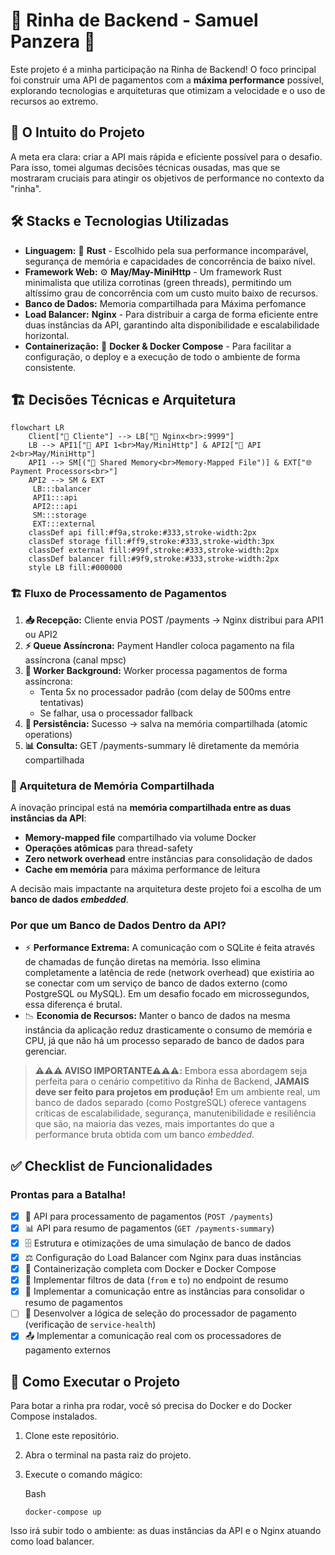 # 🦀 Rinha de Backend - Samuel Panzera 🦀

Este projeto é a minha participação na Rinha de Backend! O foco principal foi construir uma API de pagamentos com a **máxima performance** possível, explorando tecnologias e arquiteturas que otimizam a velocidade e o uso de recursos ao extremo.

## 🎯 O Intuito do Projeto

A meta era clara: criar a API mais rápida e eficiente possível para o desafio. Para isso, tomei algumas decisões técnicas ousadas, mas que se mostraram cruciais para atingir os objetivos de performance no contexto da "rinha".

## 🛠️ Stacks e Tecnologias Utilizadas

- **Linguagem:** 🦀 **Rust** - Escolhido pela sua performance incomparável, segurança de memória e capacidades de concorrência de baixo nível.
- **Framework Web:** ⚙️ **May/May-MiniHttp** - Um framework Rust minimalista que utiliza corrotinas (green threads), permitindo um altíssimo grau de concorrência com um custo muito baixo de recursos.
- **Banco de Dados:** Memoria compartilhada para Máxima perfomance
- **Load Balancer:** **Nginx** - Para distribuir a carga de forma eficiente entre duas instâncias da API, garantindo alta disponibilidade e escalabilidade horizontal.
- **Containerização:** 🐳 **Docker & Docker Compose** - Para facilitar a configuração, o deploy e a execução de todo o ambiente de forma consistente.

## 🏗️ Decisões Técnicas e Arquitetura

```mermaid
flowchart LR
    Client["👤 Cliente"] --> LB["🔄 Nginx<br>:9999"]
    LB --> API1["🦀 API 1<br>May/MiniHttp"] & API2["🦀 API 2<br>May/MiniHttp"]
    API1 --> SM[("🧠 Shared Memory<br>Memory-Mapped File")] & EXT["🌐 Payment Processors<br>"]
    API2 --> SM & EXT
     LB:::balancer
     API1:::api
     API2:::api
     SM:::storage
     EXT:::external
    classDef api fill:#f9a,stroke:#333,stroke-width:2px
    classDef storage fill:#ff9,stroke:#333,stroke-width:3px
    classDef external fill:#99f,stroke:#333,stroke-width:2px
    classDef balancer fill:#9f9,stroke:#333,stroke-width:2px
    style LB fill:#000000
```

### 🏗️ Fluxo de Processamento de Pagamentos

1. **📥 Recepção:** Cliente envia POST /payments → Nginx distribui para API1 ou API2
2. **⚡ Queue Assíncrona:** Payment Handler coloca pagamento na fila assíncrona (canal mpsc)
3. **🔄 Worker Background:** Worker processa pagamentos de forma assíncrona:
   - Tenta 5x no processador padrão (com delay de 500ms entre tentativas)
   - Se falhar, usa o processador fallback
4. **💾 Persistência:** Sucesso → salva na memória compartilhada (atomic operations)
5. **📊 Consulta:** GET /payments-summary lê diretamente da memória compartilhada

### 🧠 Arquitetura de Memória Compartilhada

A inovação principal está na **memória compartilhada entre as duas instâncias da API**:

- **Memory-mapped file** compartilhado via volume Docker
- **Operações atômicas** para thread-safety
- **Zero network overhead** entre instâncias para consolidação de dados
- **Cache em memória** para máxima performance de leitura

A decisão mais impactante na arquitetura deste projeto foi a escolha de um **banco de dados _embedded_**.

### Por que um Banco de Dados Dentro da API?

- ⚡ **Performance Extrema:** A comunicação com o SQLite é feita através de chamadas de função diretas na memória. Isso elimina completamente a latência de rede (network overhead) que existiria ao se conectar com um serviço de banco de dados externo (como PostgreSQL ou MySQL). Em um desafio focado em microssegundos, essa diferença é brutal.
- 📉 **Economia de Recursos:** Manter o banco de dados na mesma instância da aplicação reduz drasticamente o consumo de memória e CPU, já que não há um processo separado de banco de dados para gerenciar.

> **⚠️⚠️⚠️ AVISO IMPORTANTE⚠️⚠️⚠️:** Embora essa abordagem seja perfeita para o cenário competitivo da Rinha de Backend, **JAMAIS deve ser feito para projetos em produção!** Em um ambiente real, um banco de dados separado (como PostgreSQL) oferece vantagens críticas de escalabilidade, segurança, manutenibilidade e resiliência que são, na maioria das vezes, mais importantes do que a performance bruta obtida com um banco _embedded_.

## ✅ Checklist de Funcionalidades

### Prontas para a Batalha!

- [x] 🚀 API para processamento de pagamentos (`POST /payments`)
- [x] 📊 API para resumo de pagamentos (`GET /payments-summary`)
- [x] 🗄️ Estrutura e otimizações de uma simulação de banco de dados
- [x] ⚖️ Configuração do Load Balancer com Nginx para duas instâncias
- [x] 🐳 Containerização completa com Docker e Docker Compose
- [x] 📅 Implementar filtros de data (`from` e `to`) no endpoint de resumo
- [x] 🔄 Implementar a comunicação entre as instâncias para consolidar o resumo de pagamentos
- [ ] 🧠 Desenvolver a lógica de seleção do processador de pagamento (verificação de `service-health`)
- [x] 📤 Implementar a comunicação real com os processadores de pagamento externos

## 🚀 Como Executar o Projeto

Para botar a rinha pra rodar, você só precisa do Docker e do Docker Compose instalados.

1.  Clone este repositório.
2.  Abra o terminal na pasta raiz do projeto.
3.  Execute o comando mágico:

    Bash

    ```
    docker-compose up

    ```

Isso irá subir todo o ambiente: as duas instâncias da API e o Nginx atuando como load balancer.
